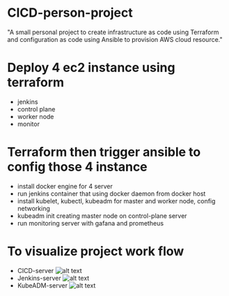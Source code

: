 # CICD-person-project
"A small personal project to create infrastructure as code using Terraform and configuration as code using Ansible to provision AWS cloud resource."

# Deploy 4 ec2 instance using terraform
- jenkins
- control plane
- worker node
- monitor

# Terraform then trigger ansible to config those 4 instance
- install docker engine for 4 server
- run jenkins container that using docker daemon from docker host 
- install kubelet, kubectl, kubeadm for master and worker node, config networking
- kubeadm init creating master node on control-plane server 
- run monitoring server with gafana and prometheus

# To visualize project work flow  
- CICD-server
![alt text](https://raw.githubusercontent.com/NTD151298/RandomQuoteApp/main/Visualizer/CICD-server.png)
- Jenkins-server
![alt text](https://raw.githubusercontent.com/NTD151298/RandomQuoteApp/main/Visualizer/Jenkins.png)
- KubeADM-server
![alt text](https://raw.githubusercontent.com/NTD151298/RandomQuoteApp/main/Visualizer/KubeADM.png)